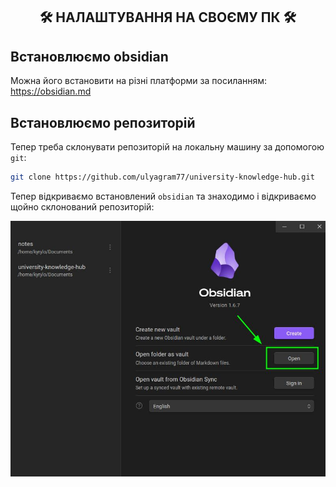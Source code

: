 <div align='center'>
	  <h2 align="center">🛠️ НАЛАШТУВАННЯ НА СВОЄМУ ПК 🛠️</h2>
</div>

  
## Встановлюємо obsidian

Можна його встановити на різні платформи за посиланням: https://obsidian.md

## Встановлюємо репозиторій

Тепер треба склонувати репозиторій на локальну машину за допомогою `git`:

```bash
git clone https://github.com/ulyagram77/university-knowledge-hub.git
```

Тепер відкриваємо встановлений `obsidian` та знаходимо і відкриваємо щойно склонований репозиторій:

![App Screenshot](/Guides/assets/1.png)



